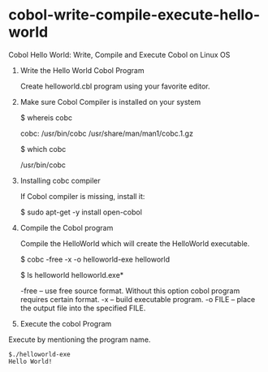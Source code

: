 # cobol-write-compile-execute-hello-world

Cobol Hello World: Write, Compile and Execute Cobol on Linux OS

1. Write the Hello World Cobol Program

    Create helloworld.cbl program using your favorite editor.

2. Make sure Cobol Compiler is installed on your system

    $ whereis cobc
    
    cobc: /usr/bin/cobc /usr/share/man/man1/cobc.1.gz

    $ which cobc
    
    /usr/bin/cobc

3. Installing cobc compiler

    If Cobol compiler is missing, install it:

    $ sudo apt-get -y install open-cobol

3. Compile the Cobol program

    Compile the HelloWorld which will create the HelloWorld executable.

    $ cobc -free -x -o helloworld-exe helloworld

    $ ls
    helloworld  helloworld.exe*

      -free – use free source format. Without this option cobol program requires certain format.
      -x – build executable program.
      -o FILE – place the output file into the specified FILE.

4. Execute the cobol Program

  Execute by mentioning the program name.

    $./helloworld-exe
    Hello World!
